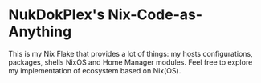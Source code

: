 # NukDokPlex's Nix-Code-as-Anything



This is my Nix Flake that provides a lot of things: my hosts configurations, packages, shells NixOS and Home Manager modules. Feel free to explore my implementation of ecosystem based on Nix(OS).
